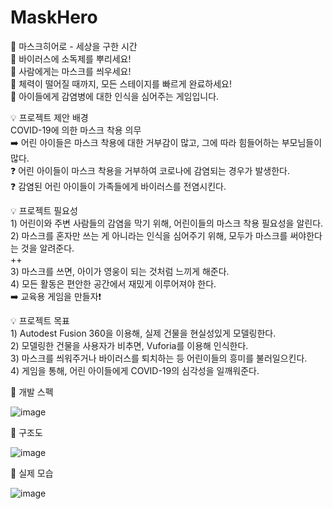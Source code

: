 # MaskHero  

📌 마스크히어로 - 세상을 구한 시간  
💚 바이러스에 소독제를 뿌리세요!  
💚 사람에게는 마스크를 씌우세요!  
💚 체력이 떨어질 때까지, 모든 스테이지를 빠르게 완료하세요!  
🥰 아이들에게 감염병에 대한 인식을 심어주는 게임입니다.

💡 프로젝트 제안 배경  
    COVID-19에 의한 마스크 착용 의무   
    ➡️ 어린 아이들은 마스크 착용에 대한 거부감이 많고, 그에 따라 힘들어하는 부모님들이 많다.   
    ❓ 어린 아이들이 마스크 착용을 거부하여 코로나에 감염되는 경우가 발생한다.   
    ❓ 감염된 어린 아이들이 가족들에게 바이러스를 전염시킨다.    
    
💡 프로젝트 필요성   
    1) 어린이와 주변 사람들의 감염을 막기 위해, 어린이들의 마스크 착용 필요성을 알린다.    
    2) 마스크를 혼자만 쓰는 게 아니라는 인식을 심어주기 위해, 모두가 마스크를 써야한다는 것을 알려준다.    
    ++    
    3) 마스크를 쓰면, 아이가 영웅이 되는 것처럼 느끼게 해준다.   
    4) 모든 활동은 편안한 공간에서 재밌게 이루어져야 한다.     
    ➡️ 교육용 게임을 만들자❗  
    
💡 프로젝트 목표  
    1) Autodest Fusion 360을 이용해, 실제 건물을 현실성있게 모델링한다.    
    2) 모델링한 건물을 사용자가 비추면, Vuforia를 이용해 인식한다.    
    3) 마스크를 씌워주거나 바이러스를 퇴치하는 등 어린이들의 흥미를 불러일으킨다.    
    4) 게임을 통해, 어린 아이들에게 COVID-19의 심각성을 일깨워준다.    
    
📌 개발 스펙    
   
![image](https://user-images.githubusercontent.com/70639677/170960150-6ad7b25a-6fa2-48bd-89e1-9e6ad1d38765.png)

📌 구조도    
   
![image](https://user-images.githubusercontent.com/70639677/170960219-e2d72a6b-711c-4ce4-8712-53d93929eff8.png)

📌 실제 모습
   
![image](https://user-images.githubusercontent.com/70639677/171353990-06831a46-4d0e-4e23-9815-1d12ff1f31cf.png)
